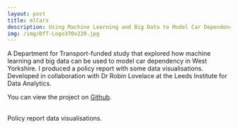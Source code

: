 ```yaml
---
layout: post
title: mlCars
description: Using Machine Learning and Big Data to Model Car Dependency
img: /img/DfT-Logo370x220.jpg
---
```


A Department for Transport-funded study that explored how machine learning and big data can be used to model car dependency in West Yorkshire. I produced a policy report with some data visualisations. Developed in collaboration with Dr Robin Lovelace at the Leeds Institute for Data Analytics. 

You can view the project on <a href="https://github.com/Robinlovelace/mlCars">Github</a>.

<div class="img_row">
	<img class="col one" src="{{ site.baseurl }}/img/mlCars_traffic.png" alt="" title=""/>
	<img class="col two" src="{{ site.baseurl }}/img/mlCars_intelligent_mobility.png" alt="" title=""/>
</div>
<div class="col three caption">
	Policy report data visualisations.
</div>
